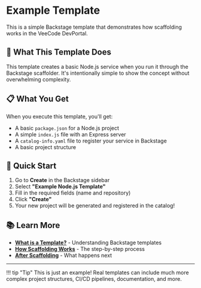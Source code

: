 # Example Template

This is a simple Backstage template that demonstrates how scaffolding works in the VeeCode DevPortal.

## 🎯 What This Template Does

This template creates a basic Node.js service when you run it through the Backstage scaffolder. It's intentionally simple to show the concept without overwhelming complexity.

## 📋 What You Get

When you execute this template, you'll get:

- A basic `package.json` for a Node.js project
- A simple `index.js` file with an Express server
- A `catalog-info.yaml` file to register your service in Backstage
- A basic project structure

## 🚀 Quick Start

1. Go to **Create** in the Backstage sidebar
2. Select **"Example Node.js Template"**
3. Fill in the required fields (name and repository)
4. Click **"Create"**
5. Your new project will be generated and registered in the catalog!

## 📚 Learn More

- **[What is a Template?](what-is-template.md)** - Understanding Backstage templates
- **[How Scaffolding Works](how-scaffolding-works.md)** - The step-by-step process
- **[After Scaffolding](after-scaffolding.md)** - What happens next

---

!!! tip "Tip"
    This is just an example! Real templates can include much more complex project structures, CI/CD pipelines, documentation, and more.
